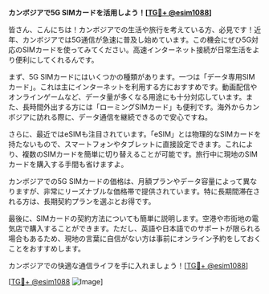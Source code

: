 **カンボジアで5G SIMカードを活用しよう！[[TG💪+ @esim1088](https://t.me/s/esim1088)]**

皆さん、こんにちは！カンボジアでの生活や旅行を考えている方、必見です！近年、カンボジアでは5G通信が急速に普及し始めています。この機会にぜひ5G対応のSIMカードを使ってみてください。高速インターネット接続が日常生活をより便利にしてくれるんです。

まず、5G SIMカードにはいくつかの種類があります。一つは「データ専用SIMカード」。これは主にインターネットを利用する方におすすめです。動画配信やオンラインゲームなど、データ量が多くなる用途にも十分対応しています。また、長時間外出する方には「ローミングSIMカード」も便利です。海外からカンボジアに訪れる際に、データ通信を継続できるので安心ですね。

さらに、最近ではeSIMも注目されています。「eSIM」とは物理的なSIMカードを持たないもので、スマートフォンやタブレットに直接設定できます。これにより、複数のSIMカードを簡単に切り替えることが可能です。旅行中に現地のSIMカードを購入する手間も省けますよ。

カンボジアでの5G SIMカードの価格は、月額プランやデータ容量によって異なりますが、非常にリーズナブルな価格帯で提供されています。特に長期間滞在される方は、長期契約プランを選ぶとお得です。

最後に、SIMカードの契約方法についても簡単に説明します。空港や市街地の電気店で購入することができます。ただし、英語や日本語でのサポートが限られる場合もあるため、現地の言葉に自信がない方は事前にオンライン予約をしておくことをおすすめします。

カンボジアでの快適な通信ライフを手に入れましょう！[[TG💪+ @esim1088](https://t.me/s/esim1088)]

[[TG💪+ @esim1088](https://t.me/s/esim1088) ![Image](https://i.postimg.cc/Y0z9fWf4/image.png)]